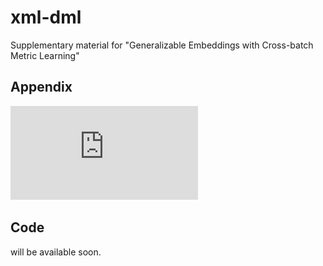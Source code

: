 # xml-dml
Supplementary material for "Generalizable Embeddings with Cross-batch Metric Learning"

## Appendix
![appendix](https://github.com/yetigurbuz/xml-dml/blob/main/appendix.pdf)

## Code
will be available soon.

